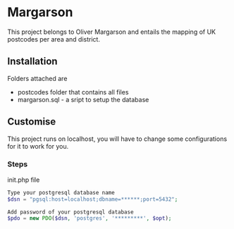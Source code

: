 # Margarson
This project belongs to Oliver Margarson and entails the mapping of UK postcodes per area and district.

## Installation 
Folders attached are 
- postcodes folder that contains all files
- margarson.sql - a sript to setup the database 

## Customise
This project runs on localhost, you will have to change some configurations for it to work for you.
### Steps 
init.php file
``` php
Type your postgresql database name
$dsn = "pgsql:host=localhost;dbname=******;port=5432";

Add password of your postgresql database
$pdo = new PDO($dsn, 'postgres', '*********', $opt);
```
 
